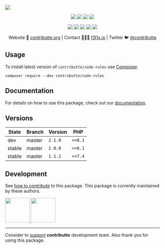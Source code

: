 ![](https://heatbadger.now.sh/github/readme/contributte/code-rules/)

<p align=center>
  <a href="https://github.com/contributte/code-rules/actions"><img src="https://badgen.net/github/checks/contributte/code-rules/master"></a>
  <a href="https://coveralls.io/r/contributte/code-rules"><img src="https://badgen.net/coveralls/c/github/contributte/code-rules"></a>
  <a href="https://packagist.org/packages/contributte/code-rules"><img src="https://badgen.net/packagist/dm/contributte/code-rules"></a>
  <a href="https://packagist.org/packages/contributte/code-rules"><img src="https://badgen.net/packagist/v/contributte/code-rules"></a>
</p>
<p align=center>
  <a href="https://packagist.org/packages/contributte/code-rules"><img src="https://badgen.net/packagist/php/contributte/code-rules"></a>
  <a href="https://github.com/contributte/code-rules"><img src="https://badgen.net/github/license/contributte/code-rules"></a>
  <a href="https://bit.ly/ctteg"><img src="https://badgen.net/badge/support/gitter/cyan"></a>
  <a href="https://bit.ly/cttfo"><img src="https://badgen.net/badge/support/forum/yellow"></a>
  <a href="https://contributte.org/partners.html"><img src="https://badgen.net/badge/sponsor/donations/F96854"></a>
</p>

<p align=center>
Website 🚀 <a href="https://contributte.org">contributte.org</a> | Contact 👨🏻‍💻 <a href="https://f3l1x.io">f3l1x.io</a> | Twitter 🐦 <a href="https://twitter.com/contributte">@contributte</a>
</p>

## Usage

To install latest version of `contributte/code-rules` use [Composer](https://getcomposer.org).

```
composer require --dev contributte/code-rules
```

## Documentation

For details on how to use this package, check out our [documentation](.docs).

## Versions

| State  | Branch | Version | PHP     |
|--------|--------|---------|---------|
| dev    | master | `2.1.0` | `>=8.1` |
| stable | master | `2.0.0` | `>=8.1` |
| stable | master | `1.1.1` | `>=7.4` |

## Development

See [how to contribute](https://contributte.org) to this package. This package is currently maintained by these authors.

<a href="https://github.com/f3l1x">
    <img width="80" height="80" src="https://avatars2.githubusercontent.com/u/538058?v=3&s=80">
</a>

<a href="https://github.com/paveljanda">
    <img width="80" height="80" src="https://avatars2.githubusercontent.com/u/1488874?v=3&s=80">
</a>

-----

Consider to [support](https://contributte.org/partners.html) **contributte** development team.
Also thank you for using this package.
